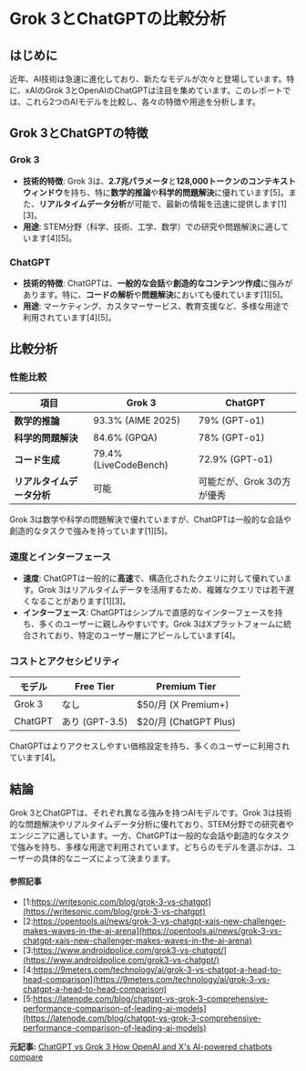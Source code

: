 # Grok 3とChatGPTの比較分析

## はじめに

近年、AI技術は急速に進化しており、新たなモデルが次々と登場しています。特に、xAIのGrok 3とOpenAIのChatGPTは注目を集めています。このレポートでは、これら2つのAIモデルを比較し、各々の特徴や用途を分析します。

## Grok 3とChatGPTの特徴

### Grok 3

- **技術的特徴**: Grok 3は、**2.7兆パラメータ**と**128,000トークンのコンテキストウィンドウ**を持ち、特に**数学的推論**や**科学的問題解決**に優れています[5]。また、**リアルタイムデータ分析**が可能で、最新の情報を迅速に提供します[1][3]。
- **用途**: STEM分野（科学、技術、工学、数学）での研究や問題解決に適しています[4][5]。

### ChatGPT

- **技術的特徴**: ChatGPTは、**一般的な会話**や**創造的なコンテンツ作成**に強みがあります。特に、**コードの解析**や**問題解決**においても優れています[1][5]。
- **用途**: マーケティング、カスタマーサービス、教育支援など、多様な用途で利用されています[4][5]。

## 比較分析

### 性能比較

| 項目 | Grok 3 | ChatGPT |
|------|--------|---------|
| **数学的推論** | 93.3% (AIME 2025) | 79% (GPT-o1) |
| **科学的問題解決** | 84.6% (GPQA) | 78% (GPT-o1) |
| **コード生成** | 79.4% (LiveCodeBench) | 72.9% (GPT-o1) |
| **リアルタイムデータ分析** | 可能 | 可能だが、Grok 3の方が優秀 |

Grok 3は数学や科学の問題解決で優れていますが、ChatGPTは一般的な会話や創造的なタスクで強みを持っています[1][5]。

### 速度とインターフェース

- **速度**: ChatGPTは一般的に**高速**で、構造化されたクエリに対して優れています。Grok 3はリアルタイムデータを活用するため、複雑なクエリでは若干遅くなることがあります[1][3]。
- **インターフェース**: ChatGPTはシンプルで直感的なインターフェースを持ち、多くのユーザーに親しみやすいです。Grok 3はXプラットフォームに統合されており、特定のユーザー層にアピールしています[4]。

### コストとアクセシビリティ

| モデル | Free Tier | Premium Tier |
|--------|-----------|--------------|
| Grok 3 | なし | $50/月 (X Premium+) |
| ChatGPT | あり (GPT-3.5) | $20/月 (ChatGPT Plus) |

ChatGPTはよりアクセスしやすい価格設定を持ち、多くのユーザーに利用されています[4]。

## 結論

Grok 3とChatGPTは、それぞれ異なる強みを持つAIモデルです。Grok 3は技術的な問題解決やリアルタイムデータ分析に優れており、STEM分野での研究者やエンジニアに適しています。一方、ChatGPTは一般的な会話や創造的なタスクで強みを持ち、多様な用途で利用されています。どちらのモデルを選ぶかは、ユーザーの具体的なニーズによって決まります。

#### 参照記事
- [1:https://writesonic.com/blog/grok-3-vs-chatgpt](https://writesonic.com/blog/grok-3-vs-chatgpt)
- [2:https://opentools.ai/news/grok-3-vs-chatgpt-xais-new-challenger-makes-waves-in-the-ai-arena](https://opentools.ai/news/grok-3-vs-chatgpt-xais-new-challenger-makes-waves-in-the-ai-arena)
- [3:https://www.androidpolice.com/grok3-vs-chatgpt/](https://www.androidpolice.com/grok3-vs-chatgpt/)
- [4:https://9meters.com/technology/ai/grok-3-vs-chatgpt-a-head-to-head-comparison](https://9meters.com/technology/ai/grok-3-vs-chatgpt-a-head-to-head-comparison)
- [5:https://latenode.com/blog/chatgpt-vs-grok-3-comprehensive-performance-comparison-of-leading-ai-models](https://latenode.com/blog/chatgpt-vs-grok-3-comprehensive-performance-comparison-of-leading-ai-models)


**元記事:** [ChatGPT vs Grok 3 How OpenAI and X's AI-powered chatbots compare](https://www.androidpolice.com/grok3-vs-chatgpt/)